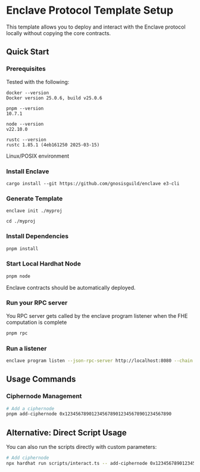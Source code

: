 # Enclave Protocol Template Setup

This template allows you to deploy and interact with the Enclave protocol locally without copying the core contracts.

## Quick Start

### Prerequisites

Tested with the following:

```
docker --version
Docker version 25.0.6, build v25.0.6
```

```
pnpm --version
10.7.1
```

```
node --version
v22.10.0
```

```
rustc --version
rustc 1.85.1 (4eb161250 2025-03-15)
```

Linux/POSIX environment

### Install Enclave

```
cargo install --git https://github.com/gnosisguild/enclave e3-cli
```

### Generate Template

```
enclave init ./myproj
```

```
cd ./myproj
```

### Install Dependencies

```bash
pnpm install
```

### Start Local Hardhat Node

```bash
pnpm node
```

Enclave contracts should be automatically deployed.


### Run your RPC server

You RPC server gets called by the enclave program listener when the FHE computation is complete

```bash
pnpm rpc
```

### Run a listener

```bash
enclave program listen --json-rpc-server http://localhost:8080 --chain hardhat
```


## Usage Commands

### Ciphernode Management

```bash
# Add a ciphernode
pnpm add-ciphernode 0x1234567890123456789012345678901234567890
```

## Alternative: Direct Script Usage

You can also run the scripts directly with custom parameters:

```bash
# Add ciphernode
npx hardhat run scripts/interact.ts -- add-ciphernode 0x1234567890123456789012345678901234567890
```
